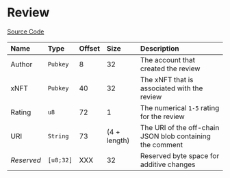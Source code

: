 # Review

[Source Code](https://github.com/coral-xyz/xnft/blob/master/programs/xnft/src/state/review.rs)

| Name       | Type      | Offset | Size         | Description                                               |
| :--------- | :-------- | :----- | :----------- | :-------------------------------------------------------- |
| Author     | `Pubkey`  | 8      | 32           | The account that created the review                       |
| xNFT       | `Pubkey`  | 40     | 32           | The xNFT that is associated with the review               |
| Rating     | `u8`      | 72     | 1            | The numerical `1-5` rating for the review                 |
| URI        | `String`  | 73     | (4 + length) | The URI of the off-chain JSON blob containing the comment |
| _Reserved_ | `[u8;32]` | XXX    | 32           | Reserved byte space for additive changes                  |
